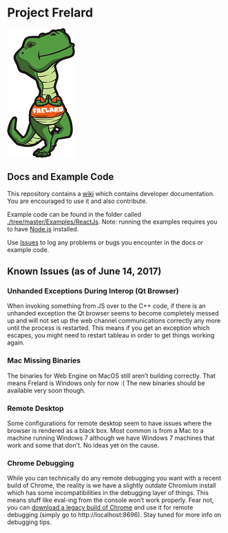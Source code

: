 # Project Frelard

![Image of T-Flex the T-Rex](./assets/tflx.png)

## Docs and Example Code
This repository contains a [wiki](https://github.com/tableau/ProjectFrelard/wiki) which contains developer documentation. You are encouraged to use it and also contribute.  

Example code can be found in the folder called [./tree/master/Examples/ReactJs](https://github.com/tableau/ProjectFrelard/tree/master/Examples/ReactJs). Note: running the examples requires you to have [Node.js](http://nodejs.org) installed.

Use [Issues](https://github.com/tableau/ProjectFrelard/issues) to log any problems or bugs you encounter in the docs or example code. 


## Known Issues (as of June 14, 2017)

### Unhanded Exceptions During Interop (Qt Browser)
When invoking something from JS over to the C++ code, if there is an unhanded exception the Qt browser seems to become completely messed up and will not set up the web channel communications correctly any more until the process is restarted. This means if you get an exception which escapes, you might need to restart tableau in order to get things working again.

### Mac Missing Binaries
The binaries for Web Engine on MacOS still aren’t building correctly. That means Frelard is Windows only for now :( The new binaries should be available very soon though.

### Remote Desktop
Some configurations for remote desktop seem to have issues where the browser is rendered as a black box. Most common is from a Mac to a machine running Windows 7 although we have Windows 7 machines that work and some that don't. No ideas yet on the cause.

### Chrome Debugging
While you can technically do any remote debugging you want with a recent build of Chrome, the reality is we have a slightly outdate Chromium install which has some incompatibilities in the debugging layer of things. This means stuff like eval-ing from the console won’t work properly. Fear not, you can [download a legacy build of Chrome](https://www.googleapis.com/download/storage/v1/b/chromium-browser-snapshots/o/Win%2F352221%2Fchrome-win32.zip?generation=1443839123039000&alt=media) and use it for remote debugging (simply go to http://localhost:8696). Stay tuned for more info on debugging tips.
